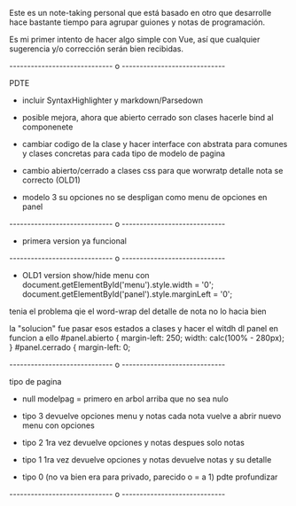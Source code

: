 Este es un note-taking personal que está basado en otro que desarrolle hace bastante tiempo para agrupar guiones y notas de programación.

Es mi primer intento de hacer algo simple con Vue, así que cualquier sugerencia y/o corrección serán bien recibidas.

----------------------------- o -----------------------------

PDTE

- incluir SyntaxHighlighter y markdown/Parsedown

- posible mejora, ahora que abierto cerrado son clases hacerle bind al componenete

- cambiar codigo de la clase y hacer interface con abstrata para comunes
y clases concretas para cada tipo de modelo de pagina

+ cambio abierto/cerrado a clases css para que worwratp detalle nota se correcto (OLD1)

- modelo 3 su opciones no se despligan como menu de opciones en panel

----------------------------- o -----------------------------

- primera version ya funcional

----------------------------- o -----------------------------

- OLD1
version show/hide menu con
	document.getElementById('menu').style.width = '0';
	document.getElementById('panel').style.marginLeft = '0';

tenia el problema qie el word-wrap del detalle de nota no lo hacia bien

la "solucion" fue pasar esos estados a clases y hacer el witdh dl panel en funcion a ello
#panel.abierto {
	margin-left: 250;
	width: calc(100% - 280px);
}
#panel.cerrado {
	margin-left: 0;

----------------------------- o -----------------------------

tipo de pagina

- null 
modelpag = primero en arbol arriba que no sea nulo


- tipo 3
devuelve opciones menu y notas
cada nota vuelve a abrir nuevo menu con opciones

- tipo 2
1ra vez devuelve opciones y notas
despues solo notas

- tipo 1
1ra vez devuelve opciones y notas
devuelve notas y su detalle

- tipo 0
(no va bien era para privado, parecido o = a 1)
pdte profundizar

----------------------------- o -----------------------------
